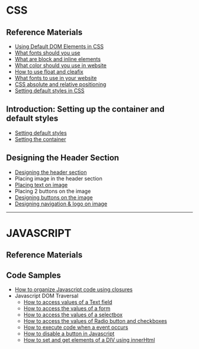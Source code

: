 # CSS

## Reference Materials
* [Using Default DOM Elements in CSS](https://github.com/jeriljose/Reference/blob/gh-pages/CSS-Default-elements.md)
* [What fonts should you use](https://github.com/jeriljose/Reference/blob/gh-pages/CSS-Typography-%26-line-spacing.md)
* [What are block and inline elements](https://github.com/jeriljose/Reference/blob/gh-pages/CSS-Typography-%26-line-spacing.md)
* [What color should you use in website](https://github.com/jeriljose/Reference/blob/gh-pages/CSS-color-combination.md)
* [How to use float and cleafix](https://github.com/jeriljose/Reference/blob/gh-pages/CSS-float-%26-clearfix.md)
* [What fonts to use in your website](https://github.com/jeriljose/Reference/blob/gh-pages/CSS-fonts.md)
* [CSS absolute and relative positioning](https://github.com/jeriljose/Reference/blob/gh-pages/CSS-positioning-absolute-relative.md)
* [Setting default styles in CSS](https://github.com/jeriljose/Reference/blob/gh-pages/CSS-setting-default-styles.md)

## Introduction: Setting up the container and default styles

* [Setting default styles](https://github.com/jeriljose/Reference/blob/gh-pages/CSS-setting-default-styles.md)
* [Setting the container](https://github.com/jeriljose/Reference/blob/gh-pages/CSS-setting-the-container.md)

## Designing the Header Section
* [Designing the header section](https://github.com/jeriljose/Reference/blob/gh-pages/CSS-Designing-header.md)
* Placing image in the header section
* [Placing text on image](https://github.com/jeriljose/Reference/blob/gh-pages/CSS-Text-on-images.md)
* Placing 2 buttons on the image
* [Designing buttons on the image](https://github.com/jeriljose/Reference/blob/gh-pages/CSS-designing-buttons.md)
* [Designing navigation & logo on image](https://github.com/jeriljose/Reference/blob/gh-pages/CSS-navigation-%26-logo.md)


---

# JAVASCRIPT

## Reference Materials


## Code Samples

* [How to organize Javascript code using closures](https://github.com/jeriljose/Reference/blob/gh-pages/JS-closure.md)
* Javascript DOM Traversal
   * [How to access values of a Text field](https://github.com/jeriljose/Reference/blob/gh-pages/JS-working-with-dom-elements.md#working-with-text-fields)
   * [How to access the values of a form](https://github.com/jeriljose/Reference/blob/gh-pages/JS-working-with-dom-elements.md#working-with-forms)
   * [How to access the values of a selectbox](https://github.com/jeriljose/Reference/blob/gh-pages/JS-working-with-dom-elements.md#working-with-select-boxes)
   * [How to access the values of Radio button and checkboxes](https://github.com/jeriljose/Reference/blob/gh-pages/JS-working-with-dom-elements.md#working-with-radio-buttons-and-check-boxes)
   * [How to execute code when a event occurs](https://github.com/jeriljose/Reference/blob/gh-pages/JS-working-with-dom-elements.md#adding-event-listener)
   * [How to disable a button in Javascript](https://github.com/jeriljose/Reference/blob/gh-pages/JS-working-with-dom-elements.md#disable-a-button-in-javascript)
   * [How to set and get elements of a DIV using innerHtml](https://github.com/jeriljose/Reference/blob/gh-pages/JS-working-with-dom-elements.md#to-get-the-elements-of-div---use-innerhtml)
